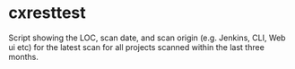# cxresttest
Script showing the LOC, scan date, and scan origin (e.g. Jenkins, CLI, Web ui etc) for the latest scan for all projects scanned within the last three months.
